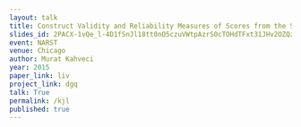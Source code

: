 ```yaml
---
layout: talk
title: Construct Validity and Reliability Measures of Scores from the Science Teachers’ Pedagogical Discontentment (STPD) Scale
slides_id: 2PACX-1vQe_l-4D1fSnJl18tt0nO5czuVWtpAzrS0cTOHdTFxt31JHv2OZQzeRXEQd29BWCWzvwLqvCfDh4BqQ
event: NARST
venue: Chicago
author: Murat Kahveci
year: 2015
paper_link: liv
project_link: dgq
talk: True
permalink: /kjl
published: true
---
```

